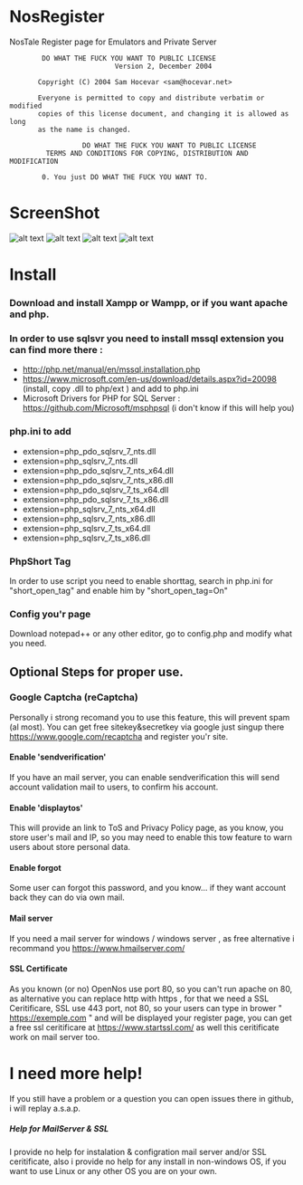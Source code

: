 NosRegister
=======
NosTale Register page for Emulators and Private Server

            DO WHAT THE FUCK YOU WANT TO PUBLIC LICENSE 
                              Version 2, December 2004 

           Copyright (C) 2004 Sam Hocevar <sam@hocevar.net> 

           Everyone is permitted to copy and distribute verbatim or modified 
           copies of this license document, and changing it is allowed as long 
           as the name is changed. 

                      DO WHAT THE FUCK YOU WANT TO PUBLIC LICENSE 
             TERMS AND CONDITIONS FOR COPYING, DISTRIBUTION AND MODIFICATION 

            0. You just DO WHAT THE FUCK YOU WANT TO.
            

ScreenShot
======
![alt text](http://i.imgur.com/P1iWqy0.png "PC Version")
![alt text](http://i.imgur.com/mKy22Ar.png "Mobile Version")
![alt text](https://i.imgur.com/f9OKXoh.png "Email Validation")
![alt text](https://i.imgur.com/2PNhIPn.jpg "Forgot Mail")


Install
======
### Download and install Xampp or Wampp, or if you want apache and php.

### In order to use sqlsvr you need to install mssql extension you can find more there : 
* http://php.net/manual/en/mssql.installation.php
* https://www.microsoft.com/en-us/download/details.aspx?id=20098 (install, copy .dll to php/ext ) and add to php.ini
* Microsoft Drivers for PHP for SQL Server : https://github.com/Microsoft/msphpsql (i don't know if this will help you)

### php.ini to add
* extension=php_pdo_sqlsrv_7_nts.dll 
* extension=php_sqlsrv_7_nts.dll
* extension=php_pdo_sqlsrv_7_nts_x64.dll
* extension=php_pdo_sqlsrv_7_nts_x86.dll
* extension=php_pdo_sqlsrv_7_ts_x64.dll
* extension=php_pdo_sqlsrv_7_ts_x86.dll
* extension=php_sqlsrv_7_nts_x64.dll
* extension=php_sqlsrv_7_nts_x86.dll
* extension=php_sqlsrv_7_ts_x64.dll
* extension=php_sqlsrv_7_ts_x86.dll

### PhpShort Tag
In order to use script you need to enable shorttag, search in php.ini for "short_open_tag" and enable him by "short_open_tag=On"

### Config you'r page
Download notepad++ or any other editor, go to config.php and modify what you need.

## Optional Steps for proper use.

### Google Captcha (reCaptcha)
Personally i strong recomand you to use this feature, this will prevent spam (al most). You can get free sitekey&secretkey via google just singup there https://www.google.com/recaptcha and register you'r site.

#### Enable 'sendverification'

If you have an mail server, you can enable sendverification this will send account validation mail to users, to confirm his account.

#### Enable 'displaytos'

This will provide an link to ToS and Privacy Policy page, as you know, you store user's mail and IP, so you may need to enable this tow feature to warn users about store personal data.

#### Enable forgot

Some user can forgot this password, and you know... if they want account back they can do via own mail.

#### Mail server

If you need a mail server for windows / windows server , as free alternative i recommand you https://www.hmailserver.com/

#### SSL Certificate

As you known (or no) OpenNos use port 80, so you can't run apache on 80, as alternative you can replace http with https , for that we need a SSL Ceritificare, SSL use 443 port, not 80, so your users can type in brower " https://exemple.com " and will be displayed your register page,  you can get a free ssl ceritificare at https://www.startssl.com/ as well this ceritificate work on mail server too.

I need more help!
=======
If you still have a problem or a question you can open issues there in github, i will replay a.s.a.p.
##### Help for MailServer & SSL
I provide no help for instalation & configration mail server and/or SSL ceritificate, also i provide no help for any install in non-windows OS, if you want to use Linux or any other OS you are on your own.
